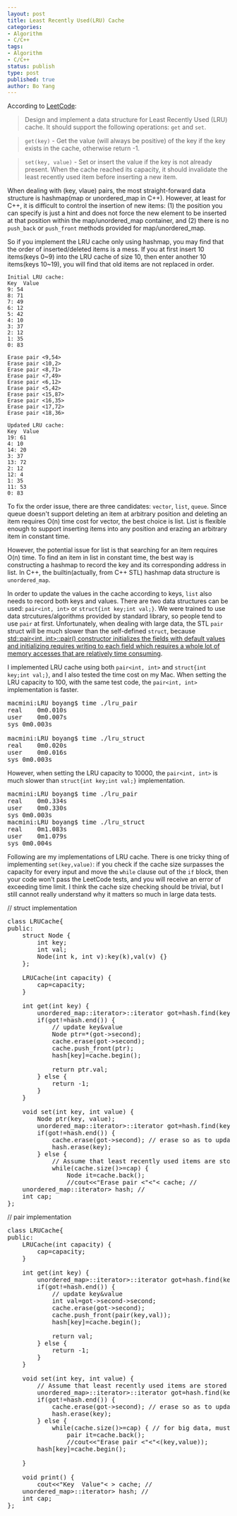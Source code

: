 ```yaml
---
layout: post
title: Least Recently Used(LRU) Cache
categories: 
- Algorithm
- C/C++
tags:
- Algorithm
- C/C++
status: publish
type: post
published: true
author: Bo Yang
---
```

According to [LeetCode](https://oj.leetcode.com/problems/lru-cache/):

>Design and implement a data structure for Least Recently Used (LRU) cache. It should support the following operations: `get` and `set`.

>`get(key)` - Get the value (will always be positive) of the key if the key exists in the cache, otherwise return -1.

>`set(key, value)` - Set or insert the value if the key is not already present. When the cache reached its capacity, it should invalidate the least recently used item before inserting a new item.

When dealing with (key, vlaue) pairs, the most straight-forward data structure is hashmap(map or unordered_map in C++). However, at least for C++, it is difficult to control the insertion of new items: (1) the position you can specify is just a hint and does not force the new element to be inserted at that position within the map/unordered_map container, and (2) there is no `push_back` or `push_front` methods provided for map/unordered_map. 

So if you implement the LRU cache only using hashmap, you may find that the order of inserted/deleted items is a mess. If you at first insert 10 items(keys 0~9) into the LRU cache of size 10, then enter another 10 items(keys 10~19), you will find that old items are not replaced in order.

```
Initial LRU cache:
Key  Value
9: 54
8: 71
7: 49
6: 12
5: 42
4: 10
3: 37
2: 12
1: 35
0: 83

Erase pair <9,54>
Erase pair <10,2>
Erase pair <8,71>
Erase pair <7,49>
Erase pair <6,12>
Erase pair <5,42>
Erase pair <15,87>
Erase pair <16,35>
Erase pair <17,72>
Erase pair <18,36>

Updated LRU cache:
Key  Value
19: 61
4: 10
14: 20
3: 37
13: 72
2: 12
12: 4
1: 35
11: 53
0: 83

```

To fix the order issue, there are three candidates: `vector`, `list`, `queue`. Since queue doesn't support deleting an item at arbitrary position and deleting an item requires O(n) time cost for vector, the best choice is list. List is flexible enough to support inserting items into any position and erazing an arbitrary item in constant time. 

However, the potential issue for list is that searching for an item requires O(n) time. To find an item in list in constant time, the best way is constructing a hashmap to record the key and its corresponding address in list. In C++, the builtin(actually, from C++ STL) hashmap data structure is `unordered_map`.

In order to update the values in the cache according to keys, `list` also needs to record both keys and values. There are two data structures can be used: `pair<int, int>` or `struct{int key;int val;}`. We were trained to use data strcutures/algorithms provided by standard library, so people tend to use `pair` at first. Unfortunately, when dealing with large data, the STL `pair` struct will be much slower than the self-defined `struct`, because [std::pair<int, int>::pair() constructor initializes the fields with default values and initializing requires writing to each field which requires a whole lot of memory accesses that are relatively time consuming](http://stackoverflow.com/questions/1606894/stdpairint-int-vs-struct-with-two-ints).  

I implemented LRU cache using both `pair<int, int>` and `struct{int key;int val;}`, and I also tested the time cost on my Mac. When setting the LRU capacity to 100, with the same test code, the `pair<int, int>` implementation is faster.

<pre>
macmini:LRU boyang$ time ./lru_pair
real	0m0.010s
user	0m0.007s
sys	0m0.003s

macmini:LRU boyang$ time ./lru_struct
real	0m0.020s
user	0m0.016s
sys	0m0.003s
</pre>

However, when setting the LRU capacity to 10000, the `pair<int, int>` is much slower than `struct{int key;int val;}` implementation.

<pre>
macmini:LRU boyang$ time ./lru_pair
real	0m0.334s
user	0m0.330s
sys	0m0.003s
macmini:LRU boyang$ time ./lru_struct
real	0m1.083s
user	0m1.079s
sys	0m0.004s
</pre>

Following are my implementations of LRU cache. There is one tricky thing of implementing `set(key,value)`: if you check if the cache size surpasses the capacity for every input and move the `while` clause out of the `if` block, then your code won't pass the LeetCode tests, and you will receive an error of exceeding time limit. I think the cache size checking should be trivial, but I still cannot really understand why it matters so much in large data tests.

// struct implementation
<pre>
class LRUCache{
public:
	struct Node {
		int key;
		int val;
		Node(int k, int v):key(k),val(v) {}
	};

	LRUCache(int capacity) {
        cap=capacity;
    }

    int get(int key) {
		unordered_map<int,list<Node>::iterator>::iterator got=hash.find(key);
		if(got!=hash.end()) {
			// update key&value
			Node ptr=*(got->second);
			cache.erase(got->second);
			cache.push_front(ptr);
			hash[key]=cache.begin();

			return ptr.val;
		} else {
			return -1;
		}
    }
    
    void set(int key, int value) {
		Node ptr(key, value);
		unordered_map<int,list<Node>::iterator>::iterator got=hash.find(key);
		if(got!=hash.end()) {
			cache.erase(got->second); // erase so as to update key&value
			hash.erase(key);
		} else {
			// Assume that least recently used items are stored at the end of the cache
	        while(cache.size()>=cap) {
				Node it=cache.back();
				//cout<<"Erase pair <"<<key<<","<<it.val<<">"<<endl; // TEST ONLY
				hash.erase(it.key);
				cache.pop_back();
			}
		}

		cache.push_front(ptr);
		hash[key]=cache.begin();

    }

	void print() {
		cout<<"Key  Value"<<endl;
		for(auto& x: cache)
			cout<<x.key<<": "<<x.val<<endl;
	}

private:
	list<Node> cache; // <value>
	unordered_map<int,list<Node>::iterator> hash; // <key, iterator>
	int cap;
};
</pre>

// pair implementation
<pre>
class LRUCache{
public:
    LRUCache(int capacity) {
        cap=capacity;
    }
    
    int get(int key) {
		unordered_map<int,list<pair<int,int>>::iterator>::iterator got=hash.find(key);
		if(got!=hash.end()) {
			// update key&value
			int val=got->second->second;
			cache.erase(got->second);
			cache.push_front(pair<int,int>(key,val));
			hash[key]=cache.begin();

			return val;
		} else {
			return -1;
		}
    }
    
    void set(int key, int value) {
		// Assume that least recently used items are stored at the end of the cache
		unordered_map<int,list<pair<int,int>>::iterator>::iterator got=hash.find(key);
		if(got!=hash.end()) {
			cache.erase(got->second); // erase so as to update key&value
			hash.erase(key);
		} else {
			while(cache.size()>=cap) { // for big data, must run here
				pair<int,int> it=cache.back();
				//cout<<"Erase pair <"<<it.first<<","<<it.second<<">"<<endl; // TEST ONLY
				hash.erase(it.first);
				cache.pop_back();
			}
		}

		cache.push_front(pair<int,int>(key,value));
		hash[key]=cache.begin();

    }

	void print() {
		cout<<"Key  Value"<<endl;
		for(auto& x: cache)
			cout<<x.first<<": "<<x.second<<endl;
	}

private:
	list<pair<int,int> > cache; // <key, value>
	unordered_map<int,list<pair<int,int>>::iterator> hash; // <key, iterator>
	int cap;
};
</pre>